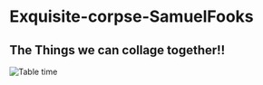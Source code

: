 # Exquisite-corpse-SamuelFooks

## The Things we can collage together!!

<img src= "https://media-cdn.tripadvisor.com/media/photo-s/06/92/e5/ca/grill-d-healthy-burgers.jpg"
  alt="Table time"/>
